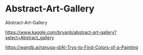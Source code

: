 # Abstract-Art-Gallery
Abstract-Art-Gallery

https://www.kaggle.com/bryanb/abstract-art-gallery?select=Abstract_gallery

https://wandb.ai/ranuga-d/AI-Trys-to-Find-Colors-of-a-Painting
